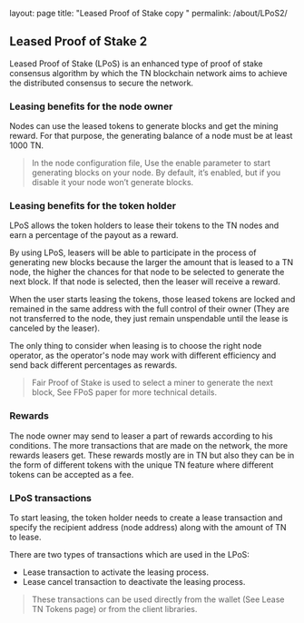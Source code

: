 layout: page
title: "Leased Proof of Stake copy "
permalink: /about/LPoS2/
## Leased Proof of Stake 2
Leased Proof of Stake (LPoS) is an enhanced type of proof of stake consensus algorithm by which the TN blockchain network aims to achieve the distributed consensus to secure the network.

### Leasing benefits for the node owner
Nodes can use the leased tokens to generate blocks and get the mining reward. For that purpose, the generating balance of a node must be at least 1000 TN.

> In the node configuration file, Use the enable parameter to start generating blocks on your node. By default, it’s enabled, but if you disable it your node won’t generate blocks.

### Leasing benefits for the token holder
LPoS allows the token holders to lease their tokens to the TN nodes and earn a percentage of the payout as a reward.

By using LPoS, leasers will be able to participate in the process of generating new blocks because the larger the amount that is leased to a TN node, the higher the chances for that node to be selected to generate the next block. If that node is selected, then the leaser will receive a reward.

When the user starts leasing the tokens, those leased tokens are locked and remained in the same address with the full control of their owner (They are not transferred to the node, they just remain unspendable until the lease is canceled by the leaser).

The only thing to consider when leasing is to choose the right node operator, as the operator's node may work with different efficiency and send back different percentages as rewards.

> Fair Proof of Stake is used to select a miner to generate the next block, See FPoS paper for more technical details.

### Rewards
The node owner may send to leaser a part of rewards according to his conditions.
The more transactions that are made on the network, the more rewards leasers get.
These rewards mostly are in TN but also they can be in the form of different tokens with the unique TN feature where different tokens can be accepted as a fee.

### LPoS transactions
To start leasing, the token holder needs to create a lease transaction and specify the recipient address (node address) along with the amount of TN to lease.

There are two types of transactions which are used in the LPoS:

* Lease transaction to activate the leasing process.
* Lease cancel transaction to deactivate the leasing process.
> These transactions can be used directly from the wallet (See Lease TN Tokens page) or from the client libraries.